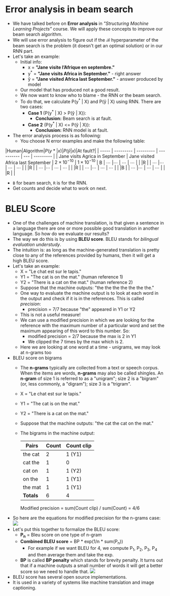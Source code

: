 # Error analysis in beam search
- We have talked before on **Error analysis** in _"Structuring Machine Learning Projects"_ course. We will apply these concepts to improve our beam search algorithm.
- We will use error analysis to figure out if the $\mathcal{B}$ hyperparameter of the beam search is the problem (it doesn't get an optimal solution) or in our RNN part.
- Let's take an example:
  - Initial info:
    - x = **"Jane visite l’Afrique en septembre."**
    - y<sup>*</sup> = **"Jane visits Africa in September."** - right answer
    - y&#770; = **"Jane visited Africa last September."** - answer produced by model
  - Our model that has produced not a good result.
  - We now want to know who to blame - the RNN or the beam search.
  - To do that, we calculate P(y<sup>*</sup> | X) and P(y&#770; | X) using RNN. There are two cases:
    - **Case 1** (P(y<sup>*</sup> | X)  > P(y&#770; | X)):
      - **Conclusion:** Beam search is at fault.
    - **Case 2** (P(y<sup>*</sup> | X)  <= P(y&#770; | X)):
      - **Conclusion:** RNN model is at fault.
- The error analysis process is as following:
  - You choose N error examples and make the following table:

|Human|Algorithm|$P(y*|x)$|$P(\hat{y}|x)$|At fault?|
| -----                           | ---------                          | ---------           | ----------          | --- | --------- |
| Jane visits Agrica in September | Jane visited Africa last September | $2 \times 10^{-10}$ | $1 \times 10^{-10}$ | B   |  $\cdots$         |$\cdots$
|                $\cdots$                          |          $\cdots$                                   |                     |                     |R     |           |  $\cdots$         |$\cdots$
|                $\cdots$                          |          $\cdots$                                   |                     |                     |R     |           |  $\cdots$         |$\cdots$
|                $\cdots$                          |          $\cdots$                                   |                     |                     |R     |           |  $\cdots$         |$\cdots$
|                $\cdots$                          |          $\cdots$                                   |                     |                     |B     |           |  $\cdots$         |$\cdots$
|                $\cdots$                          |          $\cdots$                                   |                     |                     |R     |           |



  - `B` for beam search, `R` is for the RNN.
  - Get counts and decide what to work on next.

# BLEU Score
- One of the challenges of machine translation, is that given a sentence in a language there are one or more possible good translation in another language. So how do we evaluate our results?
- The way we do this is by using **BLEU score**. BLEU stands for _bilingual evaluation understudy_.
- The intuition is: as long as the machine-generated translation is pretty close to any of the references provided by humans, then it will get a high BLEU score.
- Let's take an example:
  - X = "Le chat est sur le tapis."
  - Y1 = "The cat is on the mat." (human reference 1)
  - Y2 = "There is a cat on the mat." (human reference 2)
  - Suppose that the machine outputs: "the the the the the the the."
  - One way to evaluate the machine output is to look at each word in the output and check if it is in the references. This is called _precision_:
    - precision = 7/7  because "the" appeared in Y1 or Y2
  - This is not a useful measure!
  - We can use a modified precision in which we are looking for the reference with the maximum number of a particular word and set the maximum appearing of this word to this number. So:
    - modified precision = 2/7 because the max is 2 in Y1
    - We clipped the 7 times by the max which is 2.
  - Here we are looking at one word at a time - unigrams, we may look at n-grams too
- BLEU score on bigrams
  - The **n-grams** typically are collected from a text or speech corpus. When the items are words, **n-grams** may also be called shingles. An **n-gram** of size 1 is referred to as a "unigram"; size 2 is a "bigram" (or, less commonly, a "digram"); size 3 is a "trigram".
  - X = "Le chat est sur le tapis."
  - Y1 = "The cat is on the mat."
  - Y2 = "There is a cat on the mat."
  - Suppose that the machine outputs: "the cat the cat on the mat."
  - The bigrams in the machine output:

    | Pairs      | Count | Count clip |
    | ---------- | ----- | ---------- |
    | the cat    | 2     | 1 (Y1)     |
    | cat the    | 1     | 0          |
    | cat on     | 1     | 1 (Y2)     |
    | on the     | 1     | 1 (Y1)     |
    | the mat    | 1     | 1 (Y1)     |
    | **Totals** | 6     | 4          |

    Modified precision = sum(Count clip) / sum(Count) = 4/6
- So here are the equations for modified precision for the n-grams case:
  ![](Images/60.png)
- Let's put this together to formalize the BLEU score:
  - **P<sub>n</sub>** = Bleu score on one type of n-gram
  - **Combined BLEU score** = BP * exp(1/n * sum(P<sub>n</sub>))
    - For example if we want BLEU for 4, we compute P<sub>1</sub>, P<sub>2</sub>, P<sub>3</sub>, P<sub>4</sub> and then average them and take the exp.
  - **BP** is called **BP penalty** which stands for brevity penalty. It turns out that if a machine outputs a small number of words it will get a better score so we need to handle that.
    ![](Images/62.png)
- BLEU score has several open source implementations.
- It is used in a variety of systems like machine translation and image captioning.
